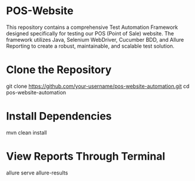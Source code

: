 # POS-Website
This repository contains a comprehensive Test Automation Framework designed specifically for testing our POS (Point of Sale) website. The framework utilizes Java, Selenium WebDriver, Cucumber BDD, and Allure Reporting to create a robust, maintainable, and scalable test solution.

# Clone the Repository
git clone https://github.com/your-username/pos-website-automation.git
cd pos-website-automation

# Install Dependencies
mvn clean install

# View Reports Through Terminal
allure serve allure-results
